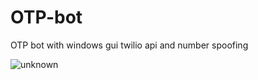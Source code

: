 # OTP-bot
OTP bot with windows gui twilio api and number spoofing


![unknown](https://user-images.githubusercontent.com/108946073/178027682-38613729-d0c3-4a84-95fe-e65c8b87fe5e.png)
